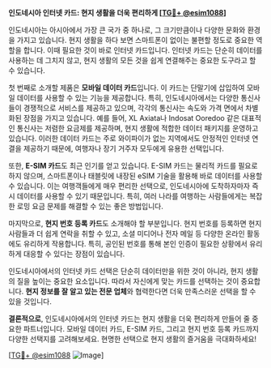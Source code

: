 **인도네시아 인터넷 카드: 현지 생활을 더욱 편리하게 [[TG💪+ @esim1088](https://t.me/s/esim1088)]**

인도네시아는 아시아에서 가장 큰 국가 중 하나로, 그 크기만큼이나 다양한 문화와 환경을 가지고 있습니다. 현지 생활을 하다 보면 스마트폰이 없이는 불편할 정도로 중요한 역할을 합니다. 이때 필요한 것이 바로 인터넷 카드입니다. 인터넷 카드는 단순히 데이터를 사용하는 데 그치지 않고, 현지 생활의 모든 것을 쉽게 연결해주는 중요한 도구라고 할 수 있습니다.

첫 번째로 소개할 제품은 **모바일 데이터 카드**입니다. 이 카드는 단말기에 삽입하여 모바일 데이터를 사용할 수 있는 기능을 제공합니다. 특히, 인도네시아에서는 다양한 통신사들이 경쟁적으로 서비스를 제공하고 있으며, 각각의 통신사는 속도와 가격 면에서 차별화된 장점을 가지고 있습니다. 예를 들어, XL Axiata나 Indosat Ooredoo 같은 대표적인 통신사는 저렴한 요금제를 제공하며, 현지 생활에 적합한 데이터 패키지를 운영하고 있습니다. 이러한 데이터 카드는 주로 와이파이가 없는 지역에서도 안정적인 인터넷 연결을 제공하기 때문에, 여행자나 장기 거주자 모두에게 유용한 선택입니다.

또한, **E-SIM 카드**도 최근 인기를 얻고 있습니다. E-SIM 카드는 물리적 카드를 필요로 하지 않으며, 스마트폰이나 태블릿에 내장된 eSIM 기술을 활용해 바로 데이터를 사용할 수 있습니다. 이는 여행객들에게 매우 편리한 선택으로, 인도네시아에 도착하자마자 즉시 데이터를 사용할 수 있기 때문입니다. 특히, 여러 나라를 여행하는 사람들에게는 복잡한 로밍 요금 문제를 해결할 수 있는 좋은 방법입니다.

마지막으로, **현지 번호 등록 카드**도 소개해야 할 부분입니다. 현지 번호를 등록하면 현지 사람들과 더 쉽게 연락을 취할 수 있고, 소셜 미디어나 전자 메일 등 다양한 온라인 활동에도 유리하게 작용합니다. 특히, 공인된 번호를 통해 본인 인증이 필요한 상황에서 유리하게 대응할 수 있다는 장점이 있습니다.

인도네시아에서의 인터넷 카드 선택은 단순히 데이터만을 위한 것이 아니라, 현지 생활의 질을 높이는 중요한 요소입니다. 따라서 자신에게 맞는 카드를 선택하는 것이 중요합니다. **현지 정보를 잘 알고 있는 전문 업체**와 협력한다면 더욱 만족스러운 선택을 할 수 있을 것입니다.

**결론적으로**, 인도네시아에서의 인터넷 카드는 현지 생활을 더욱 편리하게 만들어 줄 중요한 파트너입니다. 모바일 데이터 카드, E-SIM 카드, 그리고 현지 번호 등록 카드까지 다양한 선택지를 고려해보세요. 현명한 선택으로 현지 생활의 즐거움을 극대화하세요! 

[[TG💪+ @esim1088](https://t.me/s/esim1088) ![Image](https://i.postimg.cc/Y0z9fWf4/image.png)]